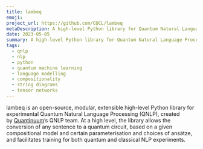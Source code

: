 ```yaml
---
title: lambeq
emoji:
project_url: https://github.com/CQCL/lambeq
metaDescription: A high-level Python library for Quantum Natural Language Processing.
date: 2023-05-05
summary: A high-level Python library for Quantum Natural Language Processing.
tags:
  - qnlp
  - nlp
  - python
  - quantum machine learning
  - language modelling
  - compositionality
  - string diagrams
  - tensor networks
---
```


lambeq is an open-source, modular, extensible high-level Python library for experimental Quantum Natural Language Processing (QNLP), created by [Quantinuum](https://www.quantinuum.com/)’s QNLP team. At a high level, the library allows the conversion of any sentence to a quantum circuit, based on a given compositional model and certain parameterisation and choices of ansätze, and facilitates training for both quantum and classical NLP experiments.
